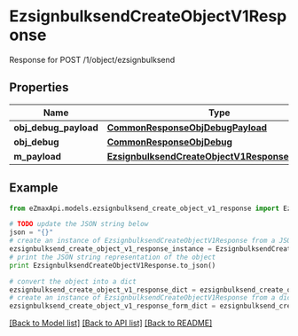 # EzsignbulksendCreateObjectV1Response

Response for POST /1/object/ezsignbulksend

## Properties
Name | Type | Description | Notes
------------ | ------------- | ------------- | -------------
**obj_debug_payload** | [**CommonResponseObjDebugPayload**](CommonResponseObjDebugPayload.md) |  | 
**obj_debug** | [**CommonResponseObjDebug**](CommonResponseObjDebug.md) |  | [optional] 
**m_payload** | [**EzsignbulksendCreateObjectV1ResponseMPayload**](EzsignbulksendCreateObjectV1ResponseMPayload.md) |  | 

## Example

```python
from eZmaxApi.models.ezsignbulksend_create_object_v1_response import EzsignbulksendCreateObjectV1Response

# TODO update the JSON string below
json = "{}"
# create an instance of EzsignbulksendCreateObjectV1Response from a JSON string
ezsignbulksend_create_object_v1_response_instance = EzsignbulksendCreateObjectV1Response.from_json(json)
# print the JSON string representation of the object
print EzsignbulksendCreateObjectV1Response.to_json()

# convert the object into a dict
ezsignbulksend_create_object_v1_response_dict = ezsignbulksend_create_object_v1_response_instance.to_dict()
# create an instance of EzsignbulksendCreateObjectV1Response from a dict
ezsignbulksend_create_object_v1_response_form_dict = ezsignbulksend_create_object_v1_response.from_dict(ezsignbulksend_create_object_v1_response_dict)
```
[[Back to Model list]](../README.md#documentation-for-models) [[Back to API list]](../README.md#documentation-for-api-endpoints) [[Back to README]](../README.md)


